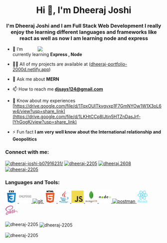

<h1 align="center">Hi 👋, I'm Dheeraj Joshi</h1>
<h3 align="center">I'm Dheeraj Joshi and I am Full Stack Web Development I really enjoy the learning different languages and frameworks like react as well as now I am learning node and express</h3>
<img align = "right" width = 400 src = "https://encrypted-tbn0.gstatic.com/images?q=tbn:ANd9GcTRt_AtbY8xFVNAVsAealDog_ZmNBq8mO8F7w&usqp=CAU">

- 🌱 I’m currently learning **Express , Node**

- 👨‍💻 All of my projects are available at ([dheeraj-portfolio-2000d.netlify.app](https://dheeraj-portfolio-2000d.netlify.app/))

- 💬 Ask me about **MERN**

- 📫 How to reach me **djsays124@gmail.com**

- 📄 Know about my experiences [https://drive.google.com/file/d/1TqxOUITkvgvxp1F7GmNYOw1W1X3oL6w4/view?usp=share_link](https://drive.google.com/file/d/1LKHtCCp8IJtin5HTZnDasJrf-lYhGogK/view?usp=share_link)

- ⚡ Fun fact **I am very well know about the International relationship and Geopolitics**

<h3 align="left">Connect with me:</h3>
<p align="left">
<a href="https://linkedin.com/in/dheeraj-joshi-b07916231/" target="blank"><img align="center" src="https://raw.githubusercontent.com/rahuldkjain/github-profile-readme-generator/master/src/images/icons/Social/linked-in-alt.svg" alt="dheeraj-joshi-b07916231/" height="30" width="40" /></a>
<a href="https://codesandbox.com/dheeraj-2205" target="blank"><img align="center" src="https://raw.githubusercontent.com/rahuldkjain/github-profile-readme-generator/master/src/images/icons/Social/codesandbox.svg" alt="dheeraj-2205" height="30" width="40" /></a>
<a href="https://instagram.com/dheeraj.2608" target="blank"><img align="center" src="https://raw.githubusercontent.com/rahuldkjain/github-profile-readme-generator/master/src/images/icons/Social/instagram.svg" alt="dheeraj.2608" height="30" width="40" /></a>
<a href="https://www.leetcode.com/dheeraj-2205" target="blank"><img align="center" src="https://raw.githubusercontent.com/rahuldkjain/github-profile-readme-generator/master/src/images/icons/Social/leet-code.svg" alt="dheeraj-2205" height="30" width="40" /></a>
</p>

<h3 align="left">Languages and Tools:</h3>
<p align="left"> <a href="https://www.w3schools.com/css/" target="_blank" rel="noreferrer"> <img src="https://raw.githubusercontent.com/devicons/devicon/master/icons/css3/css3-original-wordmark.svg" alt="css3" width="40" height="40"/> </a> <a href="https://expressjs.com" target="_blank" rel="noreferrer"> <img src="https://raw.githubusercontent.com/devicons/devicon/master/icons/express/express-original-wordmark.svg" alt="express" width="40" height="40"/> </a> <a href="https://git-scm.com/" target="_blank" rel="noreferrer"> <img src="https://www.vectorlogo.zone/logos/git-scm/git-scm-icon.svg" alt="git" width="40" height="40"/> </a> <a href="https://www.w3.org/html/" target="_blank" rel="noreferrer"> <img src="https://raw.githubusercontent.com/devicons/devicon/master/icons/html5/html5-original-wordmark.svg" alt="html5" width="40" height="40"/> </a> <a href="https://www.java.com" target="_blank" rel="noreferrer"> <img src="https://raw.githubusercontent.com/devicons/devicon/master/icons/java/java-original.svg" alt="java" width="40" height="40"/> </a> <a href="https://developer.mozilla.org/en-US/docs/Web/JavaScript" target="_blank" rel="noreferrer"> <img src="https://raw.githubusercontent.com/devicons/devicon/master/icons/javascript/javascript-original.svg" alt="javascript" width="40" height="40"/> </a> <a href="https://www.mongodb.com/" target="_blank" rel="noreferrer"> <img src="https://raw.githubusercontent.com/devicons/devicon/master/icons/mongodb/mongodb-original-wordmark.svg" alt="mongodb" width="40" height="40"/> </a> <a href="https://nodejs.org" target="_blank" rel="noreferrer"> <img src="https://raw.githubusercontent.com/devicons/devicon/master/icons/nodejs/nodejs-original-wordmark.svg" alt="nodejs" width="40" height="40"/> </a> <a href="https://postman.com" target="_blank" rel="noreferrer"> <img src="https://www.vectorlogo.zone/logos/getpostman/getpostman-icon.svg" alt="postman" width="40" height="40"/> </a> <a href="https://reactjs.org/" target="_blank" rel="noreferrer"> <img src="https://raw.githubusercontent.com/devicons/devicon/master/icons/react/react-original-wordmark.svg" alt="react" width="40" height="40"/> </a>
<a href="https://sass-lang.com" target="_blank" rel="noreferrer"> <img src="https://raw.githubusercontent.com/devicons/devicon/master/icons/sass/sass-original.svg" alt="sass" width="40" height="40"/> </a>
</p>

<p><img align="left" src="https://github-readme-stats.vercel.app/api/top-langs?username=dheeraj-2205&show_icons=true&locale=en&layout=compact" alt="dheeraj-2205" /></p>

<p>&nbsp;<img align="center" src="https://github-readme-stats.vercel.app/api?username=dheeraj-2205&show_icons=true&locale=en" alt="dheeraj-2205" /></p>

<p><img align="center" src="https://github-readme-streak-stats.herokuapp.com/?user=dheeraj-2205&" alt="dheeraj-2205" /></p>



